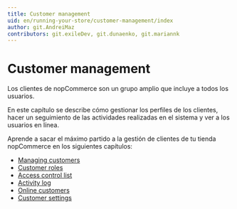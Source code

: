 ```yaml
---
title: Customer management
uid: en/running-your-store/customer-management/index
author: git.AndreiMaz
contributors: git.exileDev, git.dunaenko, git.mariannk
---
```


# Customer management

Los clientes de nopCommerce son un grupo amplio que incluye a todos los usuarios.

En este capítulo se describe cómo gestionar los perfiles de los clientes, hacer un seguimiento de las actividades realizadas en el sistema y ver a los usuarios en línea.

Aprende a sacar el máximo partido a la gestión de clientes de tu tienda nopCommerce en los siguientes capítulos:

* [Managing customers](xref:en/running-your-store/customer-management/managing-customers)
* [Customer roles](xref:en/running-your-store/customer-management/customer-roles)
* [Access control list](xref:en/running-your-store/customer-management/access-control-list)
* [Activity log](xref:en/running-your-store/customer-management/activity-log)
* [Online customers](xref:en/running-your-store/customer-management/online-customers)
* [Customer settings](xref:en/running-your-store/customer-management/customer-settings)